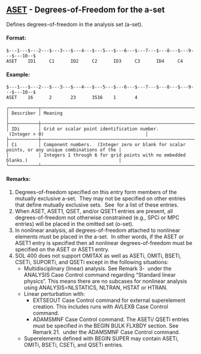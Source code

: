 ## [ASET](https://help.hexagonmi.com/bundle/MSC_Nastran_2022.4/page/Nastran_Combined_Book/qrg/bulkab/TOC.ASET.xhtml) - Degrees-of-Freedom for the a-set

Defines degrees-of-freedom in the analysis set (a-set).

#### Format:

```nastran
$---1---$---2---$---3---$---4---$---5---$---6---$---7---$---8---$---9---$---10--$
ASET    ID1     C1      ID2     C2      ID3     C3      ID4     C4              
```

#### Example:

```nastran
$---1---$---2---$---3---$---4---$---5---$---6---$---7---$---8---$---9---$---10--$
ASET    16      2       23      3516    1       4                               
```

```text
┌───────────┬─────────────────────────────────────────────────────────────────────────────────────────────────┐
│ Describer │ Meaning                                                                                         │
├───────────┼─────────────────────────────────────────────────────────────────────────────────────────────────┤
│ IDi       │ Grid or scalar point identification number.  (Integer > 0)                                      │
├───────────┼─────────────────────────────────────────────────────────────────────────────────────────────────┤
│ Ci        │ Component numbers.  (Integer zero or blank for scalar points, or any unique combinations of the │
│           │ Integers 1 through 6 for grid points with no embedded blanks.)                                  │
└───────────┴─────────────────────────────────────────────────────────────────────────────────────────────────┘
```

#### Remarks:

1. Degrees-of-freedom specified on this entry form members of the mutually exclusive a-set.  They may not be specified on other entries that define mutually exclusive sets.  See   for a list of these entries.
2. When ASET, ASET1, QSET, and/or QSET1 entries are present, all   degrees-of-freedom not otherwise constrained (e.g., SPCi or MPC entries) will be placed in the omitted set (o-set).
3. In nonlinear analysis, all degrees-of-freedom attached to nonlinear elements must be placed in the a-set.  In other words, if the ASET or ASET1 entry is specified then all nonlinear degrees-of-freedom must be specified on the ASET or ASET1 entry.
4. SOL 400 does not support OMITAX as well as ASETi, OMITi, BSETi, CSETi, SUPORTi, and QSETi except in the following situations:
    - Multidisciplinary (linear) analysis. See Remark 3-  under the ANALYSIS Case Control command regarding “Standard linear physics”. This means there are no subcases for nonlinear analysis using ANALYSIS=NLSTATICS, NLTRAN, HSTAT or HTRAN.
    - Linear perturbation with:
        - EXTSEOUT Case Control command for external superelement creation. This includes runs with AVLEXB Case Control command.
        - ADAMSMNF Case Control command. The ASETi/ QSETi entries must be specified in the BEGIN BULK FLXBDY section. See Remark  21.  under the ADAMSMNF Case Control command.
    - Superelements defined with BEGIN SUPER may contain ASETi, OMITi, BSETi, CSETi, and QSETi entries.
